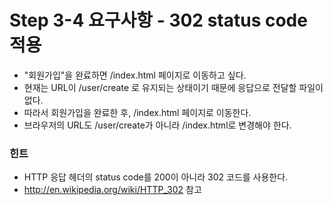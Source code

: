 # Step 3-4 요구사항 - 302 status code 적용
- "회원가입"을 완료하면 /index.html 페이지로 이동하고 싶다.
- 현재는 URL이 /user/create 로 유지되는 상태이기 때문에 응답으로 전달할 파일이 없다.
- 따라서 회원가입을 완료한 후, /index.html 페이지로 이동한다.
- 브라우저의 URL도 /user/create가 아니라 /index.html로 변경해야 한다.

### 힌트
- HTTP 응답 헤더의 status code를 200이 아니라 302 코드를 사용한다.
- http://en.wikipedia.org/wiki/HTTP_302 참고
                        
